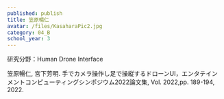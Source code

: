 ```yaml
---
published: publish
title: 笠原暢仁
avatar: /files/KasaharaPic2.jpg
category: 04_B
school_year: 3
---
```

研究分野：Human Drone Interface

笠原暢仁, 宮下芳明. 手でカメラ操作し足で操縦するドローンUI，エンタテインメントコンピューティングシンポジウム2022論文集, Vol. 2022,pp. 189-194, 2022.